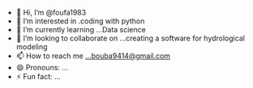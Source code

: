 - 👋 Hi, I’m @foufa1983
- 👀 I’m interested in .coding with python
- 🌱 I’m currently learning ...Data science
- 💞️ I’m looking to collaborate on ...creating a software for hydrological modeling
- 📫 How to reach me ...bouba9414@gmail.com
- 😄 Pronouns: ...
- ⚡ Fun fact: ...

<!---
foufa1983/foufa1983 is a ✨ special ✨ repository because its `README.md` (this file) appears on your GitHub profile.
You can click the Preview link to take a look at your changes.
--->
